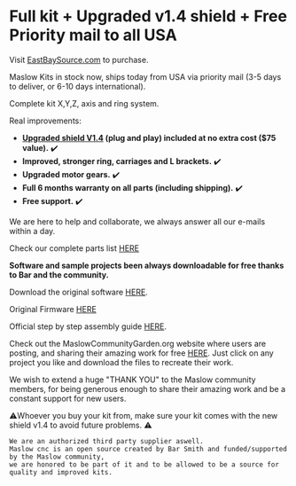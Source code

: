# Full kit + Upgraded v1.4 shield + Free Priority mail to all USA

Visit [EastBaySource.com](https://www.eastbaysource.com/collections/all) to purchase.

Maslow Kits in stock now, ships today from USA via priority mail (3-5 days to deliver, or 6-10 days international).

Complete kit X,Y,Z, axis and ring system.

Real improvements:

- **[Upgraded shield V1.4](https://www.eastbaysource.com/blogs/product-info/product-detail) (plug and play) included at no extra cost ($75 value).** :heavy_check_mark:
- **Improved, stronger ring, carriages and L brackets.** :heavy_check_mark:
- **Upgraded motor gears.** :heavy_check_mark:
- **Full 6 months warranty on all parts (including shipping).** :heavy_check_mark:
- **Free support.** :heavy_check_mark:

We are here to help and collaborate, we always answer all our e-mails within a day.

Check our complete parts list [HERE](https://www.eastbaysource.com/blogs/news/maslow-full-kit-parts-list)

**Software and sample projects been always downloadable for free thanks to Bar and the community.**

Download the original software [HERE](https://github.com/MaslowCNC/GroundControl/releases). 

Original Firmware [HERE](https://github.com/MaslowCNC/Firmware/releases/)

Official step by step assembly guide [HERE](https://www.maslowcnc.com/assemblyguide).

Check out the MaslowCommunityGarden.org website where users are posting, and sharing their amazing work for free [HERE](http://maslowcommunitygarden.org/index.html). Just click on any project you like and download the files to recreate their work. 

We wish to extend a huge "THANK YOU" to the Maslow community members, for being generous enough to share their amazing work and be a constant support for new users. 

:warning:Whoever you buy your kit from, make sure your kit comes with the new shield v1.4 to avoid future problems. :warning:

```diff+
We are an authorized third party supplier aswell.
Maslow cnc is an open source created by Bar Smith and funded/supported by the Maslow community,
we are honored to be part of it and to be allowed to be a source for quality and improved kits.
```
